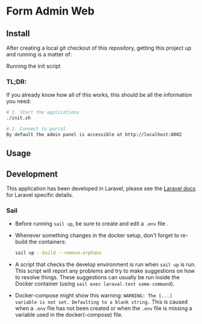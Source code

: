 # Form Admin Web

## Install

After creating a local git checkout of this repository, getting this project up
and running is a matter of:

Running the init script

### TL;DR:

If you already know how all of this works, this should be all the information
you need:

```sh
# 1. Start the applications
./init.sh

# 2. Connect to portal
By default the admin panel is accessible at http://localhost:8002
```

## Usage


## Development

This application has been developed in Laravel, please see the [Laravel docs][laravel-docs]
for Laravel specific details.

### Sail

- Before running `sail up`, be sure to create and edit a `.env` file .

- Whenever something changes in the docker setup, don't forget to re-build the
  containers:
  ```sh
  sail up --build --remove-orphans
  ```

- A script that checks the develop environment is run when `sail up` is run.
  This script will report any problems and try to make suggestions on how to resolve things.
  These suggestions can usually be run inside the Docker container (using `sail exec laraval.test some-command`).

- Docker-compose might show this warning:
  ```WARNING: The [...] variable is not set. Defaulting to a blank string.```
  This is caused when a `.env` file has not been created or when the `.env` file
  is missing a variable used in the docker(-compose) file.

[laravel-docs]: https://laravel.com/docs/10.x
